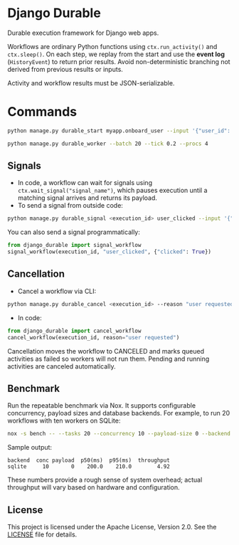 # Django Durable

Durable execution framework for Django web apps.

Workflows are ordinary Python functions using `ctx.run_activity()` and `ctx.sleep()`. On each step, we replay from the start and use the **event log** (`HistoryEvent`) to return prior results. Avoid non-deterministic branching not derived from previous results or inputs.

Activity and workflow results must be JSON-serializable.


# Commands

```bash
python manage.py durable_start myapp.onboard_user --input '{"user_id": 7}'
```

```bash
python manage.py durable_worker --batch 20 --tick 0.2 --procs 4
```

## Signals

- In code, a workflow can wait for signals using `ctx.wait_signal("signal_name")`, which pauses execution until a matching signal arrives and returns its payload.
- To send a signal from outside code:

```bash
python manage.py durable_signal <execution_id> user_clicked --input '{"clicked": true}'
```

You can also send a signal programmatically:

```python
from django_durable import signal_workflow
signal_workflow(execution_id, "user_clicked", {"clicked": True})
```

## Cancellation

- Cancel a workflow via CLI:

```bash
python manage.py durable_cancel <execution_id> --reason "user requested"
```

- In code:

```python
from django_durable import cancel_workflow
cancel_workflow(execution_id, reason="user requested")
```

Cancellation moves the workflow to CANCELED and marks queued activities as failed so workers will not run them. Pending and running activities are canceled automatically.

## Benchmark

Run the repeatable benchmark via Nox. It supports configurable concurrency,
payload sizes and database backends. For example, to run 20 workflows with ten
workers on SQLite:

```bash
nox -s bench -- --tasks 20 --concurrency 10 --payload-size 0 --backend sqlite
```

Sample output:

```
backend  conc payload  p50(ms)  p95(ms)  throughput
sqlite     10       0    200.0    210.0        4.92
```

These numbers provide a rough sense of system overhead; actual throughput will
vary based on hardware and configuration.

## License

This project is licensed under the Apache License, Version 2.0. See the [LICENSE](LICENSE) file for details.
